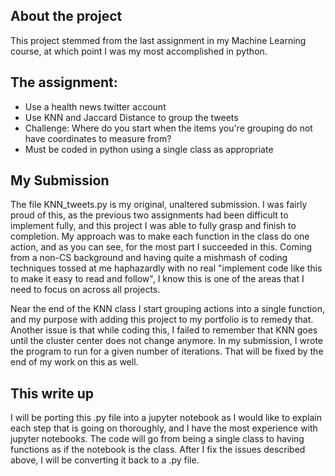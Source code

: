 ## About the project

This project stemmed from the last assignment in my Machine Learning course, at which point I was my most accomplished in python. 

## The assignment:
- Use a health news twitter account
- Use KNN and Jaccard Distance to group the tweets
- Challenge: Where do you start when the items you're grouping do not have coordinates to measure from? 
- Must be coded in python using a single class as appropriate

## My Submission
The file KNN_tweets.py is my original, unaltered submission. I was fairly proud of this, as the previous two assignments had been difficult to implement fully, and this project I was able to fully grasp and finish to completion. My approach was to make each function in the class do one action, and as you can see, for the most part I succeeded in this. Coming from a non-CS background and having quite a mishmash of coding techniques tossed at me haphazardly with no real "implement code like this to make it easy to read and follow", I know this is one of the areas that I need to focus on across all projects. 

Near the end of the KNN class I start grouping actions into a single function, and my purpose with adding this project to my portfolio is to remedy that. Another issue is that while coding this, I failed to remember that KNN goes until the cluster center does not change anymore. In my submission, I wrote the program to run for a given number of iterations. That will be fixed by the end of my work on this as well. 

## This write up
I will be porting this .py file into a jupyter notebook as I would like to explain each step that is going on thoroughly, and I have the most experience with jupyter notebooks. The code will go from being a single class to having functions as if the notebook is the class. After I fix the issues described above, I will be converting it back to a .py file. 
